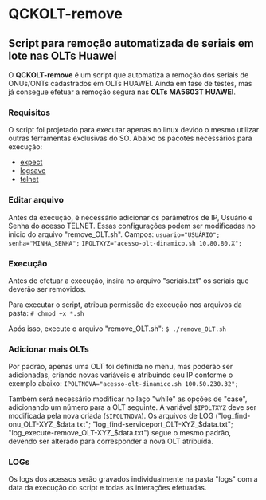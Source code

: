# QCKOLT-remove
## Script para remoção automatizada de seriais em lote nas OLTs Huawei
O **QCKOLT-remove** é um script que automatiza a remoção dos seriais de ONUs/ONTs cadastrados em OLTs HUAWEI. Ainda em fase de testes, mas já consegue efetuar a remoção segura nas **OLTs MA5603T HUAWEI**.

### Requisitos
O script foi projetado para executar apenas no linux devido o mesmo utilizar outras ferramentas exclusivas do SO. Abaixo os pacotes necessários para execução:
* [expect](https://linux.die.net/man/1/expect)
* [logsave](https://linux.die.net/man/8/logsave)
* [telnet](https://pkgs.org/download/telnet)

### Editar arquivo
Antes da execução, é necessário adicionar os parâmetros de IP, Usuário e Senha do acesso TELNET. Essas configurações podem ser modificadas no inicio do arquivo "remove_OLT.sh".
Campos:
`usuario="USUÁRIO";`
`senha="MINHA_SENHA";`
`IPOLTXYZ="acesso-olt-dinamico.sh 10.80.80.X";`

### Execução
Antes de efetuar a execução, insira no arquivo "seriais.txt" os seriais que deverão ser removidos.

Para executar o script, atribua permissão de execução nos arquivos da pasta:
`# chmod +x *.sh`

Após isso, execute o arquivo "remove_OLT.sh":
`$ ./remove_OLT.sh`

### Adicionar mais OLTs

Por padrão, apenas uma OLT foi definida no menu, mas poderão ser adicionadas, criando novas variáveis e atribuindo seu IP conforme o exemplo abaixo:
`IPOLTNOVA="acesso-olt-dinamico.sh 100.50.230.32";`

Também será necessário modificar no laço "while" as opções de "case", adicionando um número para a OLT seguinte. A variável `$IPOLTXYZ` deve ser modificada pela nova criada (`$IPOLTNOVA`).
Os arquivos de LOG ("log_find-onu_OLT-XYZ_$data.txt"; "log_find-serviceport_OLT-XYZ_$data.txt"; "log_execute-remove_OLT-XYZ_$data.txt") segue o mesmo padrão, devendo ser alterado para corresponder a nova OLT atribuída.

### LOGs
Os logs dos acessos serão gravados individualmente na pasta "logs" com a data da execução do script e todas as interações efetuadas.

